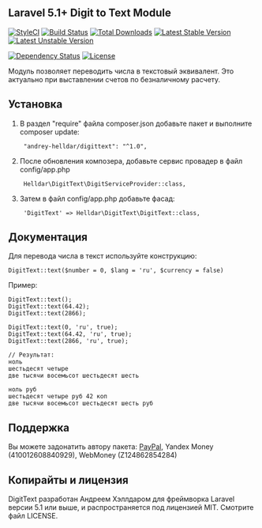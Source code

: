 ## Laravel 5.1+ Digit to Text Module

[![StyleCI](https://styleci.io/repos/45746985/shield)](https://styleci.io/repos/45746985)
[![Build Status](https://travis-ci.org/andrey-helldar/DigitText.svg?branch=master)](https://travis-ci.org/andrey-helldar/DigitText)
[![Total Downloads](https://poser.pugx.org/andrey-helldar/digittext/downloads)](https://packagist.org/packages/andrey-helldar/digittext)
[![Latest Stable Version](https://poser.pugx.org/andrey-helldar/digittext/v/stable)](https://packagist.org/packages/andrey-helldar/digittext)
[![Latest Unstable Version](https://poser.pugx.org/andrey-helldar/digittext/v/unstable)](https://packagist.org/packages/andrey-helldar/digittext)

[![Dependency Status](https://www.versioneye.com/php/andrey-helldar:digittext/dev-master/badge.svg)](https://www.versioneye.com/php/andrey-helldar:digittext/dev-master)
[![License](https://poser.pugx.org/andrey-helldar/digittext/license)](https://packagist.org/packages/andrey-helldar/digittext)

Модуль позволяет переводить числа в текстовый эквивалент. Это актуально при выставлении счетов по безналичному расчету.

## Установка

1. В раздел "require" файла composer.json добавьте пакет и выполните composer update:

		"andrey-helldar/digittext": "^1.0",

2. После обновления композера, добавьте сервис провадер в файл config/app.php

		Helldar\DigitText\DigitServiceProvider::class,

3. Затем в файл config/app.php добавьте фасад:

		'DigitText' => Helldar\DigitText\DigitText::class,

## Документация

Для перевода числа в текст используйте конструкцию:

    DigitText::text($number = 0, $lang = 'ru', $currency = false)

Пример:

    DigitText::text();
    DigitText::text(64.42);
    DigitText::text(2866);

    DigitText::text(0, 'ru', true);
    DigitText::text(64.42, 'ru', true);
    DigitText::text(2866, 'ru', true);

    // Результат:
    ноль
    шестьдесят четыре
    две тысячи восемьсот шестьдесят шесть

    ноль руб
    шестьдесят четыре руб 42 коп
    две тысячи восемьсот шестьдесят шесть руб


## Поддержка

Вы можете задонатить автору пакета: [PayPal](https://www.paypal.com/cgi-bin/webscr?cmd=_s-xclick&hosted_button_id=94B8LCPAPJ5VG), Yandex Money (410012608840929), WebMoney (Z124862854284)

## Копирайты и лицензия

DigitText разработан Андреем Хэллдаром для фреймворка Laravel версии 5.1 или выше, и распространяется под лицензией MIT. Смотрите файл LICENSE.